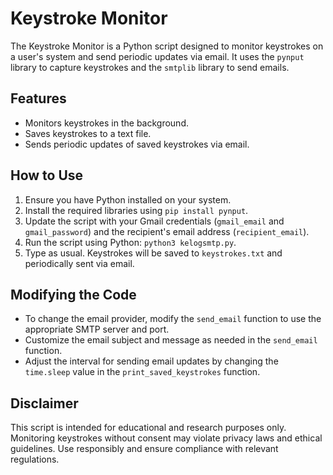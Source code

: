 # Keystroke Monitor

The Keystroke Monitor is a Python script designed to monitor keystrokes on a user's system and send periodic updates via email. It uses the `pynput` library to capture keystrokes and the `smtplib` library to send emails.

## Features

- Monitors keystrokes in the background.
- Saves keystrokes to a text file.
- Sends periodic updates of saved keystrokes via email.

## How to Use

1. Ensure you have Python installed on your system.
2. Install the required libraries using `pip install pynput`.
3. Update the script with your Gmail credentials (`gmail_email` and `gmail_password`) and the recipient's email address (`recipient_email`).
4. Run the script using Python: `python3 kelogsmtp.py`.
5. Type as usual. Keystrokes will be saved to `keystrokes.txt` and periodically sent via email.

## Modifying the Code

- To change the email provider, modify the `send_email` function to use the appropriate SMTP server and port.
- Customize the email subject and message as needed in the `send_email` function.
- Adjust the interval for sending email updates by changing the `time.sleep` value in the `print_saved_keystrokes` function.

## Disclaimer

This script is intended for educational and research purposes only. Monitoring keystrokes without consent may violate privacy laws and ethical guidelines. Use responsibly and ensure compliance with relevant regulations.

